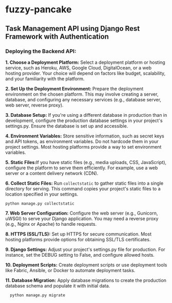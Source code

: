 # fuzzy-pancake
<h2>Task Management API using Django Rest Framework with Authentication</h2>
<h3>Deploying the Backend API:</h3>

<strong>1. Choose a Deployment Platform:</strong> Select a deployment platform or hosting service, such as Heroku, AWS, Google Cloud, DigitalOcean, or a web hosting provider. Your choice will depend on factors like budget, scalability, and your familiarity with the platform.
  
<strong>2. Set Up the Deployment Environment: </strong>  Prepare the deployment environment on the chosen platform. This may involve creating a server, database, and configuring any necessary services (e.g., database server, web server, reverse proxy).
  
<strong>3. Database Setup:</strong> If you're using a different database in production than in development, configure the production database settings in your project's settings.py. Ensure the database is set up and accessible.

<strong>4. Environment Variables:</strong> Store sensitive information, such as secret keys and API tokens, as environment variables. Do not hardcode them in your project settings. Most hosting platforms provide a way to set environment variables.

<strong>5. Static Files:</strong>If you have static files (e.g., media uploads, CSS, JavaScript), configure the platform to serve them efficiently. For example, use a web server or a content delivery network (CDN).

<strong>6. Collect Static Files:</strong> Run <italics>`collectstatic`</italics> to gather static files into a single directory for serving. This command copies your project's static files to a location specified in your settings.
   ````  
python manage.py collectstatic
  ````
<strong>7. Web Server Configuration:</strong> Configure the web server (e.g., Gunicorn, uWSGI) to serve your Django application. You may need a reverse proxy (e.g., Nginx or Apache) to handle requests.

<strong>8. HTTPS (SSL/TLS):</strong> Set up HTTPS for secure communication. Most hosting platforms provide options for obtaining SSL/TLS certificates.

<strong>9. Django Settings:</strong> Adjust your project's settings.py file for production. For instance, set the DEBUG setting to False, and configure allowed hosts.

<strong>10. Deployment Scripts:</strong> Create deployment scripts or use deployment tools like Fabric, Ansible, or Docker to automate deployment tasks.

<strong>11. Database Migration:</strong> Apply database migrations to create the production database schema and populate it with initial data.
````
  python manage.py migrate
````

